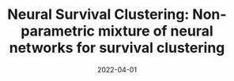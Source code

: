 ---
title: "Neural Survival Clustering: Non-parametric mixture of neural networks for survival clustering"
collection: publications
excerpt: 'Survival analysis involves the modelling of the times to event. Proposed neural network approaches maximise the predictive performance of traditional survival models at the cost of their interpretability. This impairs their applicability in high stake domains such as medicine. Providing insights into the survival distributions would tackle this issue and advance the medical understanding of diseases. This paper approaches survival analysis as a mixture of neural baselines whereby different baseline cumulative hazard functions are modelled using positive and monotone neural networks. The efficiency of the solution is demonstrated on three datasets while enabling the discovery of new survival phenotypes.

Code available on [GitHub](https://github.com/Jeanselme/NeuralSurvivalClustering).'
date: 2022-04-01
venue: 'Conference on Health, Inference, and Learning (CHIL)'
paperurl: 'https://proceedings.mlr.press/v174/jeanselme22a/jeanselme22a.pdf'
citation: 'Jeanselme, V., Tom, B., Barrett, J. (2022, April). <b>Neural Survival Clustering: Non-parametric mixture of neural networks for survival clustering</b>. In <i>Conference on Health, Inference, and Learning (pp. 92-102). PMLR</i>.'
---